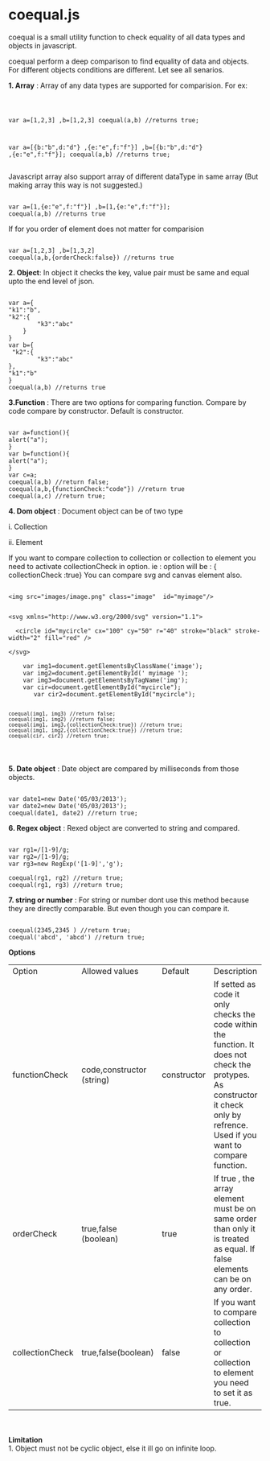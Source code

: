 coequal.js
==========

coequal is a small utility function to check equality of all  data types and objects in javascript.
<p>coequal perform a deep comparison to find equality of data and objects. For different objects conditions are different. Let see all senarios.</p>
<strong>1. Array</strong> :  Array of any data types are supported for comparision.
For ex:
<pre><code>

var a=[1,2,3] ,b=[1,2,3]
coequal(a,b) //returns true;
 
var a=[{b:"b",d:"d"} ,{e:"e",f:"f"}] ,b=[{b:"b",d:"d"} ,{e:"e",f:"f"}];
coequal(a,b) //returns true;
</code></pre>
Javascript array also support array of different dataType in same array (But making array this way is not suggested.)
<pre><code>
var a=[1,{e:"e",f:"f"}] ,b=[1,{e:"e",f:"f"}];
coequal(a,b) //returns true
</code></pre>
If for you order of element does not matter for comparision
<pre><code>
var a=[1,2,3] ,b=[1,3,2]
coequal(a,b,{orderCheck:false}) //returns true
</code></pre>

<strong>2. Object</strong>: In object it checks the key, value pair must be same and equal upto the end level of json.
<pre><code>
var a={
"k1":"b",
"k2":{
        "k3":"abc"
    }
}
var b={
 "k2":{
        "k3":"abc"
},
"k1":"b"
}
coequal(a,b) //returns true
</code></pre>
<strong>3.Function </strong>:
There are two options for comparing function. Compare by code compare by constructor. Default is constructor.
<pre><code>
var a=function(){
alert("a");
}
var b=function(){
alert("a");
}
var c=a;
coequal(a,b) //return false;
coequal(a,b,{functionCheck:"code"}) //return true
coequal(a,c) //return true;
</code></pre>

<p><strong>4. Dom object</strong> :
  Document object can be of two type
</p>
<p> i. Collection  </p>
<p>ii. Element</p>
<p> If you want to compare collection to collection or collection to element you need to activate collectionCheck in option. ie : option will be : { collectionCheck :true}
  You can compare svg and canvas element also. </p>
<pre><code>
&lt;img src=&quot;images/image.png&quot; class=&quot;image&quot;  id=&quot;myimage&quot;/&gt;<br />
<p>&lt;svg xmlns=&quot;http://www.w3.org/2000/svg&quot; version=&quot;1.1&quot;&gt;<br />
  &lt;circle id=&quot;mycircle&quot; cx=&quot;100&quot; cy=&quot;50&quot; r=&quot;40&quot; stroke=&quot;black&quot; stroke-width=&quot;2&quot; fill=&quot;red&quot; /&gt;<br />
&lt;/svg&gt;<br />
    var img1=document.getElementsByClassName('image');
    var img2=document.getElementById(' myimage ');
    var img3=document.getElementsByTagName('img');
    var cir=document.getElementById("mycircle");
       var cir2=document.getElementById("mycircle");

    coequal(img1, img3) //return false;
    coequal(img1, img2) //return false;
    coequal(img1, img3,{collectionCheck:true}) //return true;
    coequal(img1, img2,{collectionCheck:true}) //return true;
    coequal(cir, cir2) //return true;
</p></code></pre>

<strong>5. Date object</strong> :
Date object are compared by milliseconds from those objects.
<pre><code>
var date1=new Date('05/03/2013');
var date2=new Date('05/03/2013');
coequal(date1, date2) //return true;
</code></pre>

<strong>6. Regex object</strong> :
Rexed object are converted to string and compared.
<pre><code>
var rg1=/[1-9]/g;
var rg2=/[1-9]/g;
var rg3=new RegExp('[1-9]','g');

coequal(rg1, rg2) //return true;
coequal(rg1, rg3) //return true;
</code></pre>

<strong>7. string or number</strong> :
For string or number dont use this method because they are directly comparable. But even though you can compare it.<br>
<pre><code>
coequal(2345,2345 ) //return true;
coequal('abcd', 'abcd') //return true;
</code></pre>

<p><strong>Options</strong></p>
<table width="100%%" border="0" cellspacing="0" cellpadding="0">
  <tr>
    <td>Option</td>
    <td>Allowed values</td>
    <td>Default</td>
    <td>Description</td>
  </tr>
  <tr>
    <td>functionCheck</td>
    <td>code,constructor (string)</td>
    <td>constructor</td>
    <td>If setted as code it only checks the code within the function. It does not check the protypes.<br />
      As constructor it check only by refrence.<br />
      Used if you want to compare function.</td>
  </tr>
  <tr>
    <td>orderCheck</td>
    <td>true,false (boolean)</td>
    <td>true</td>
    <td>If true , the array element must be on same order than only it is treated as equal.&nbsp;If false elements can be on any order.</td>
  </tr>
  <tr>
    <td>collectionCheck</td>
    <td>true,false(boolean)</td>
    <td>false</td>
    <td>If you want to compare collection to collection or collection to element you need to set it as true.</td>
  </tr>
</table>
<br />
<br />
<strong>Limitation</strong><br />
1. Object must not be cyclic object, else it ill go on infinite loop.
